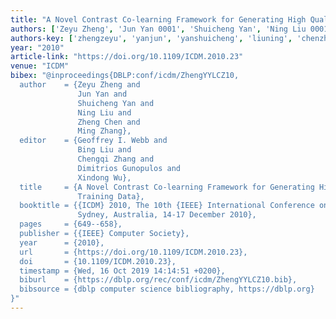 ```yaml
---
title: "A Novel Contrast Co-learning Framework for Generating High Quality Training Data"
authors: ['Zeyu Zheng', 'Jun Yan 0001', 'Shuicheng Yan', 'Ning Liu 0001', 'Zheng Chen 0001', 'Ming Zhang 0004']
authors-key: ['zhengzeyu', 'yanjun', 'yanshuicheng', 'liuning', 'chenzheng', 'zhangming']
year: "2010"
article-link: "https://doi.org/10.1109/ICDM.2010.23"
venue: "ICDM"
bibex: "@inproceedings{DBLP:conf/icdm/ZhengYYLCZ10,
  author    = {Zeyu Zheng and
               Jun Yan and
               Shuicheng Yan and
               Ning Liu and
               Zheng Chen and
               Ming Zhang},
  editor    = {Geoffrey I. Webb and
               Bing Liu and
               Chengqi Zhang and
               Dimitrios Gunopulos and
               Xindong Wu},
  title     = {A Novel Contrast Co-learning Framework for Generating High Quality
               Training Data},
  booktitle = {{ICDM} 2010, The 10th {IEEE} International Conference on Data Mining,
               Sydney, Australia, 14-17 December 2010},
  pages     = {649--658},
  publisher = {{IEEE} Computer Society},
  year      = {2010},
  url       = {https://doi.org/10.1109/ICDM.2010.23},
  doi       = {10.1109/ICDM.2010.23},
  timestamp = {Wed, 16 Oct 2019 14:14:51 +0200},
  biburl    = {https://dblp.org/rec/conf/icdm/ZhengYYLCZ10.bib},
  bibsource = {dblp computer science bibliography, https://dblp.org}
}"
---
```

